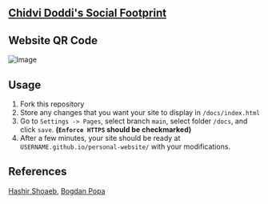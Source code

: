 ## [Chidvi Doddi's Social Footprint](https://doddic.github.io/my-social-footprint/)

## Website QR Code

![Image](https://user-images.githubusercontent.com/45871604/175460298-0494b9f0-9880-440f-a7f0-cd4bd20c804a.png)

## Usage

1. Fork this repository
2. Store any changes that you want your site to display in `/docs/index.html`
3. Go to `Settings -> Pages`, select branch `main`, select folder `/docs`, and click `save`. **(`Enforce HTTPS` should be checkmarked)**
4. After a few minutes, your site should be ready at `USERNAME.github.io/personal-website/` with your modifications.

## References

[Hashir Shoaeb](https://github.com/hashirshoaeb/), [Bogdan Popa](https://gist.github.com/bogdanpopa90/)
    
